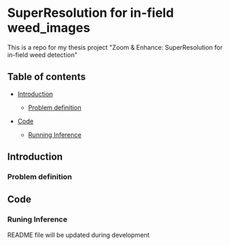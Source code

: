 # SuperResolution for in-field weed_images
This is a repo for my thesis project "Zoom & Enhance: SuperResolution for in-field weed detection" 

## Table of contents

- [Introduction](#problem-introduction)
    - [Problem definition](#problem-definition)

- [Code](#code)
    - [Running Inference](#)


## Introduction

### Problem definition

## Code

### Runing Inference


README file will be updated during development
